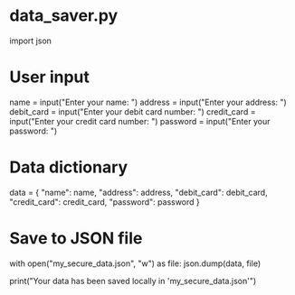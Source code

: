 # data_saver.py

import json

# User input
name = input("Enter your name: ")
address = input("Enter your address: ")
debit_card = input("Enter your debit card number: ")
credit_card = input("Enter your credit card number: ")
password = input("Enter your password: ")

# Data dictionary
data = {
    "name": name,
    "address": address,
    "debit_card": debit_card,
    "credit_card": credit_card,
    "password": password
}

# Save to JSON file
with open("my_secure_data.json", "w") as file:
    json.dump(data, file)

print("Your data has been saved locally in 'my_secure_data.json'")
